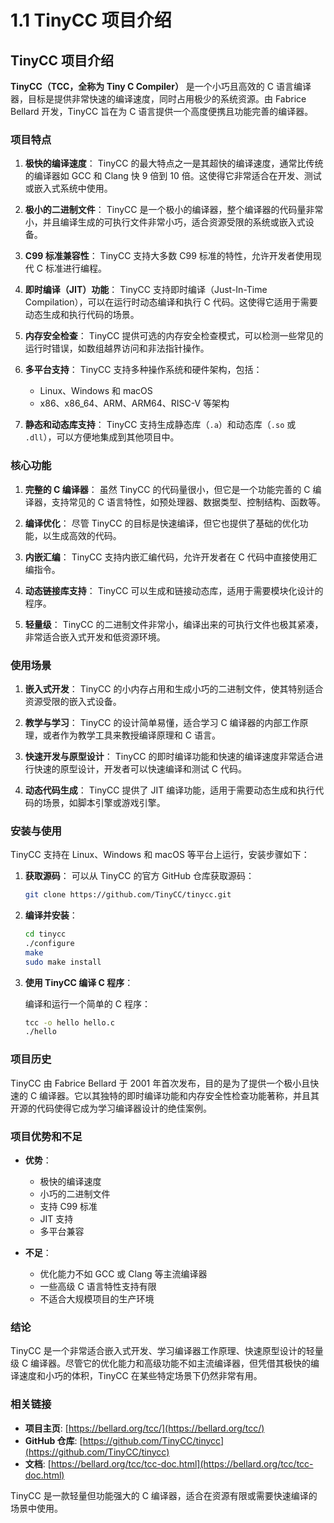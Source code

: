 # 1.1 TinyCC 项目介绍

## TinyCC 项目介绍

**TinyCC（TCC，全称为 Tiny C Compiler）** 是一个小巧且高效的 C 语言编译器，目标是提供非常快速的编译速度，同时占用极少的系统资源。由 Fabrice Bellard 开发，TinyCC 旨在为 C 语言提供一个高度便携且功能完善的编译器。

### 项目特点

1. **极快的编译速度**：
   TinyCC 的最大特点之一是其超快的编译速度，通常比传统的编译器如 GCC 和 Clang 快 9 倍到 10 倍。这使得它非常适合在开发、测试或嵌入式系统中使用。

2. **极小的二进制文件**：
   TinyCC 是一个极小的编译器，整个编译器的代码量非常小，并且编译生成的可执行文件非常小巧，适合资源受限的系统或嵌入式设备。

3. **C99 标准兼容性**：
   TinyCC 支持大多数 C99 标准的特性，允许开发者使用现代 C 标准进行编程。

4. **即时编译（JIT）功能**：
   TinyCC 支持即时编译（Just-In-Time Compilation），可以在运行时动态编译和执行 C 代码。这使得它适用于需要动态生成和执行代码的场景。

5. **内存安全检查**：
   TinyCC 提供可选的内存安全检查模式，可以检测一些常见的运行时错误，如数组越界访问和非法指针操作。

6. **多平台支持**：
   TinyCC 支持多种操作系统和硬件架构，包括：
   - Linux、Windows 和 macOS
   - x86、x86_64、ARM、ARM64、RISC-V 等架构

7. **静态和动态库支持**：
   TinyCC 支持生成静态库（`.a`）和动态库（`.so` 或 `.dll`），可以方便地集成到其他项目中。

### 核心功能

1. **完整的 C 编译器**：
   虽然 TinyCC 的代码量很小，但它是一个功能完善的 C 编译器，支持常见的 C 语言特性，如预处理器、数据类型、控制结构、函数等。

2. **编译优化**：
   尽管 TinyCC 的目标是快速编译，但它也提供了基础的优化功能，以生成高效的代码。

3. **内嵌汇编**：
   TinyCC 支持内嵌汇编代码，允许开发者在 C 代码中直接使用汇编指令。

4. **动态链接库支持**：
   TinyCC 可以生成和链接动态库，适用于需要模块化设计的程序。

5. **轻量级**：
   TinyCC 的二进制文件非常小，编译出来的可执行文件也极其紧凑，非常适合嵌入式开发和低资源环境。

### 使用场景

1. **嵌入式开发**：
   TinyCC 的小内存占用和生成小巧的二进制文件，使其特别适合资源受限的嵌入式设备。

2. **教学与学习**：
   TinyCC 的设计简单易懂，适合学习 C 编译器的内部工作原理，或者作为教学工具来教授编译原理和 C 语言。

3. **快速开发与原型设计**：
   TinyCC 的即时编译功能和快速的编译速度非常适合进行快速的原型设计，开发者可以快速编译和测试 C 代码。

4. **动态代码生成**：
   TinyCC 提供了 JIT 编译功能，适用于需要动态生成和执行代码的场景，如脚本引擎或游戏引擎。

### 安装与使用

TinyCC 支持在 Linux、Windows 和 macOS 等平台上运行，安装步骤如下：

1. **获取源码**：
   可以从 TinyCC 的官方 GitHub 仓库获取源码：

   ```bash
   git clone https://github.com/TinyCC/tinycc.git
   ```

2. **编译并安装**：

   ```bash
   cd tinycc
   ./configure
   make
   sudo make install
   ```

3. **使用 TinyCC 编译 C 程序**：

   编译和运行一个简单的 C 程序：

   ```bash
   tcc -o hello hello.c
   ./hello
   ```

### 项目历史

TinyCC 由 Fabrice Bellard 于 2001 年首次发布，目的是为了提供一个极小且快速的 C 编译器。它以其独特的即时编译功能和内存安全性检查功能著称，并且其开源的代码使得它成为学习编译器设计的绝佳案例。

### 项目优势和不足

- **优势**：
  - 极快的编译速度
  - 小巧的二进制文件
  - 支持 C99 标准
  - JIT 支持
  - 多平台兼容

- **不足**：
  - 优化能力不如 GCC 或 Clang 等主流编译器
  - 一些高级 C 语言特性支持有限
  - 不适合大规模项目的生产环境

### 结论

TinyCC 是一个非常适合嵌入式开发、学习编译器工作原理、快速原型设计的轻量级 C 编译器。尽管它的优化能力和高级功能不如主流编译器，但凭借其极快的编译速度和小巧的体积，TinyCC 在某些特定场景下仍然非常有用。

### 相关链接

- **项目主页**: [https://bellard.org/tcc/](https://bellard.org/tcc/)
- **GitHub 仓库**: [https://github.com/TinyCC/tinycc](https://github.com/TinyCC/tinycc)
- **文档**: [https://bellard.org/tcc/tcc-doc.html](https://bellard.org/tcc/tcc-doc.html)

TinyCC 是一款轻量但功能强大的 C 编译器，适合在资源有限或需要快速编译的场景中使用。